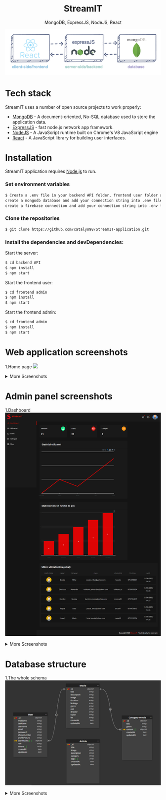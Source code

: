 <h1 align="center">
StreamIT
</h1>
<p align="center">
MongoDB, ExpressJS, NodeJS, React
</p>

<img src="https://github.com/georgesimos/readme-assets/blob/master/cinema-plus/mern.png" />

# Tech stack
StreamIT uses a number of open source projects to work properly:
* [MongoDB](https://www.mongodb.com/) - A document-oriented, No-SQL database used to store the application data.
* [ExpressJS](https://expressjs.com/) - fast node.js network app framework.
* [NodeJS](https://nodejs.org/) - A JavaScript runtime built on Chrome's V8 JavaScript engine
* [React](https://reactjs.org/) - A JavaScript library for building user interfaces.

# Installation
StreamIT application requires [Node.js](https://nodejs.org/)  to run.

### Set environment variables 
```sh
$ Create a .env file in your backend API folder, frontend user folder and frontend admin folder
create a mongodb database and add your connection string into .env file
create a firebase connection and add your connection string into .env file
```

### Clone the repositories
```sh
$ git clone https://github.com/catalyn98/StreamIT-application.git
```

### Install the dependencies and devDependencies:
Start the server:
```sh
$ cd backend API
$ npm install 
$ npm start 
```
Start the frontend user:
```sh
$ cd frontend admin
$ npm install 
$ npm start 
```
Start the frontend admin:
```sh
$ cd frontend admin
$ npm install 
$ npm start 
```

# Web application screenshots 

1.Home page
<img src="https://github.com/catalyn98/StreamIT-application/blob/master/screenshots/User%20pages/4.Home%20page.png" />

<details>
  <summary>More Screenshots</summary>
  2.Movies page
  <img src="https://github.com/catalyn98/StreamIT-application/blob/master/screenshots/User%20pages/5.Movies%20page.png" />

  3.Blog page
  <img src="https://github.com/catalyn98/StreamIT-application/blob/master/screenshots/User%20pages/6.Blog%20page.png" />

  4.Team page
  <img src="https://github.com/catalyn98/StreamIT-application/blob/master/screenshots/User%20pages/7.Team%20page.png" />

  5.Contact us page
  <img src="https://github.com/catalyn98/StreamIT-application/blob/master/screenshots/User%20pages/8.Contact%20us%20page.png" />

  6.View profile
  <img src="https://github.com/catalyn98/StreamIT-application/blob/master/screenshots/User%20pages/9.View%20profile.png" />

  7.Settings account
  <img src="https://github.com/catalyn98/StreamIT-application/blob/master/screenshots/User%20pages/10.Settings%20account.png" />

  8.Seen movies by user
  <img src="https://github.com/catalyn98/StreamIT-application/blob/master/screenshots/User%20pages/11.Seen%20movies%20by%20user.png" />

  9.Movies details page
  <img src="https://github.com/catalyn98/StreamIT-application/blob/master/screenshots/User%20pages/12.Movies%20details%20page.png" />

  10.Terms of use
  <img src="https://github.com/catalyn98/StreamIT-application/blob/master/screenshots/User%20pages/15.Terms%20of%20use.png" />

  11.Privacy policy
  <img src="https://github.com/catalyn98/StreamIT-application/blob/master/screenshots/User%20pages/13.Privacy%20policy.png" />

  12.Frequevent questions
  <img src="https://github.com/catalyn98/StreamIT-application/blob/master/screenshots/User%20pages/14.Frequevent%20questions.png" />

  13.All movies page
  <img src="https://github.com/catalyn98/StreamIT-application/blob/master/screenshots/User%20pages/16.All%20movies.png" />
  
  14.Login page
  <img src="https://github.com/catalyn98/StreamIT-application/blob/master/screenshots/User%20pages/1.Login%20page.png" />

  15.Register page
  <img src="https://github.com/catalyn98/StreamIT-application/blob/master/screenshots/User%20pages/2.Register%20page.png" />

  16.Recovery password page
  <img src="https://github.com/catalyn98/StreamIT-application/blob/master/screenshots/User%20pages/3.Recovery%20password%20page.png" />
  
  17.Email resset password
  <img src="https://github.com/catalyn98/StreamIT-application/blob/master/screenshots/User%20pages/17.Email%20resset%20password.png" />

  18.Email sent by user from contact page
  <img src="https://github.com/catalyn98/StreamIT-application/blob/master/screenshots/User%20pages/18.Email%20sent%20by%20user%20from%20contact%20page.png" />
</details>

# Admin panel screenshots

1.Dashboard
<img src="https://github.com/catalyn98/StreamIT-application/blob/master/screenshots/Admin%20pages/1.Dashboard.png" />

<details>
  <summary>More Screenshots</summary>
  2.Users list
  <img src="https://github.com/catalyn98/StreamIT-application/blob/master/screenshots/Admin%20pages/2.Users%20list.png" />

  3.Movies list
  <img src="https://github.com/catalyn98/StreamIT-application/blob/master/screenshots/Admin%20pages/3.Movies%20list.png" />

  4.Categories movies
  <img src="https://github.com/catalyn98/StreamIT-application/blob/master/screenshots/Admin%20pages/4.Categories%20movies%20list.png" />

  5.Posts list
  <img src="https://github.com/catalyn98/StreamIT-application/blob/master/screenshots/Admin%20pages/5.Posts%20list.png" />

  6.Account settings
  <img src="https://github.com/catalyn98/StreamIT-application/blob/master/screenshots/Admin%20pages/6.Account%20settings.png" />

  7.Add movie 
  <img src="https://github.com/catalyn98/StreamIT-application/blob/master/screenshots/Admin%20pages/7.Add%20movie.png" />

  8.Update movie
  <img src="https://github.com/catalyn98/StreamIT-application/blob/master/screenshots/Admin%20pages/8.Update%20movie.png" />
  
  9.Add category movies list
  <img src="https://github.com/catalyn98/StreamIT-application/blob/master/screenshots/Admin%20pages/9.Add%20category%20movies%20list.png" />

  10.Update category movies list
  <img src="https://github.com/catalyn98/StreamIT-application/blob/master/screenshots/Admin%20pages/10.Update%20category%20movies%20list.png" />

  11.Add post 
  <img src="https://github.com/catalyn98/StreamIT-application/blob/master/screenshots/Admin%20pages/11.Add%20post.png" />

  12.Update post
  <img src="https://github.com/catalyn98/StreamIT-application/blob/master/screenshots/Admin%20pages/12.Update%20post.png" />

  13.Login admin page
  <img src="https://github.com/catalyn98/StreamIT-application/blob/master/screenshots/Admin%20pages/13.Login%20admin%20page.png" />
</details>

# Database structure

1.The whole schema
<img src="https://github.com/catalyn98/StreamIT-application/blob/master/screenshots/Database%20structure/1.Structure%20of%20database.png" />

<details>
  <summary>More Screenshots</summary>
  2.User schema
  <img src="https://github.com/catalyn98/StreamIT-application/blob/master/screenshots/Database%20structure/2.User.png" />

  3.Movie schema
  <img src="https://github.com/catalyn98/StreamIT-application/blob/master/screenshots/Database%20structure/3.Movie.png" />

  4.Category movie schema
  <img src="https://github.com/catalyn98/StreamIT-application/blob/master/screenshots/Database%20structure/4.Category%20movie.png" />

  5.Article schema
  <img src="https://github.com/catalyn98/StreamIT-application/blob/master/screenshots/Database%20structure/5.Article.png" />
</details>